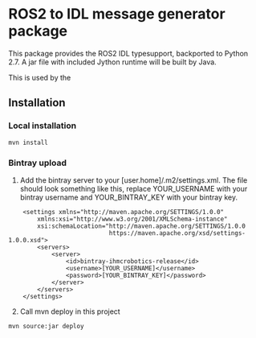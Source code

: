 # ROS2 to IDL message generator package

This package provides the ROS2 IDL typesupport, backported to Python 2.7. A jar file with included Jython runtime will be built by Java.

This is used by the

## Installation

### Local installation
```
mvn install
```

### Bintray upload


1) Add the bintray server to your [user.home]/.m2/settings.xml. The file should look something like this, replace YOUR_USERNAME with your bintray username and YOUR_BINTRAY_KEY with your bintray key.

```
    <settings xmlns="http://maven.apache.org/SETTINGS/1.0.0"
        xmlns:xsi="http://www.w3.org/2001/XMLSchema-instance"
        xsi:schemaLocation="http://maven.apache.org/SETTINGS/1.0.0
                            https://maven.apache.org/xsd/settings-1.0.0.xsd">
        <servers>
            <server>
                <id>bintray-ihmcrobotics-release</id>
                <username>[YOUR_USERNAME]</username>
                <password>[YOUR_BINTRAY_KEY]</password>
            </server>
        </servers>
    </settings>
```

2) Call mvn deploy in this project

```
mvn source:jar deploy
```

